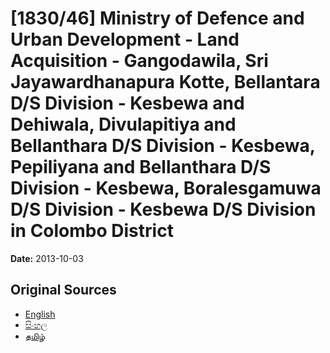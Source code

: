 # [1830/46] Ministry of Defence and Urban Development - Land Acquisition - Gangodawila, Sri Jayawardhanapura Kotte, Bellantara D/S Division - Kesbewa and Dehiwala, Divulapitiya and Bellanthara D/S Division - Kesbewa, Pepiliyana and Bellanthara D/S Division - Kesbewa, Boralesgamuwa D/S Division - Kesbewa D/S Division in Colombo District

**Date:** 2013-10-03

## Original Sources

- [English](https://documents.gov.lk/view/extra-gazettes/2013/10/1830-46_E.pdf)
- [සිංහල](https://documents.gov.lk/view/extra-gazettes/2013/10/1830-46_S.pdf)
- [தமிழ்](https://documents.gov.lk/view/extra-gazettes/2013/10/1830-46_T.pdf)

